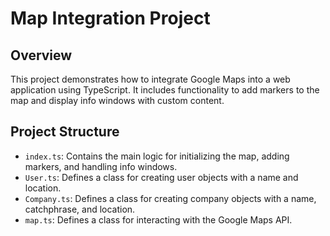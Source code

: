 # Map Integration Project

## Overview

This project demonstrates how to integrate Google Maps into a web application using TypeScript. It includes functionality to add markers to the map and display info windows with custom content.

## Project Structure

- `index.ts`: Contains the main logic for initializing the map, adding markers, and handling info windows.
- `User.ts`: Defines a class for creating user objects with a name and location.
- `Company.ts`: Defines a class for creating company objects with a name, catchphrase, and location.
- `map.ts`: Defines a class for interacting with the Google Maps API.
